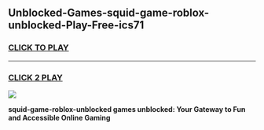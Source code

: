 
## Unblocked-Games-squid-game-roblox-unblocked-Play-Free-ics71
<h3>
<a href="https://premium76.site?title=squid-game-roblox-unblocked&ref=17A">CLICK TO PLAY</a></h3>
<hr>

<h3>
<a href="https://premium76.site?title=squid-game-roblox-unblocked&ref=17A">CLICK 2 PLAY</a>
  
</h3>

<a href="https://premium76.site?title=squid-game-roblox-unblocked&ref=17A"><img src="https://clearcache.store/games.png"></a>


**squid-game-roblox-unblocked games unblocked: Your Gateway to Fun and Accessible Online Gaming**
